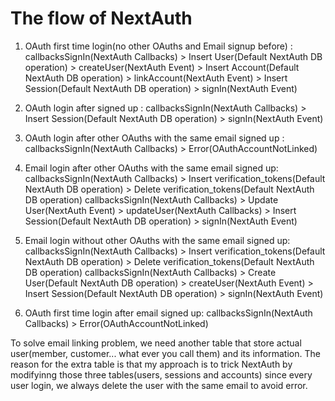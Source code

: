 # The flow of NextAuth

1. OAuth first time login(no other OAuths and Email signup before) : callbacksSignIn(NextAuth Callbacks) > Insert User(Default NextAuth DB operation) > createUser(NextAuth Event) > Insert Account(Default NextAuth DB operation) > linkAccount(NextAuth Event) > Insert Session(Default NextAuth DB operation) > signIn(NextAuth Event)

2. OAuth login after signed up : callbacksSignIn(NextAuth Callbacks) > Insert Session(Default NextAuth DB operation) > signIn(NextAuth Event)

3. OAuth login after other OAuths with the same email signed up : callbacksSignIn(NextAuth Callbacks) > Error(OAuthAccountNotLinked)

4. Email login after other OAuths with the same email signed up: callbacksSignIn(NextAuth Callbacks) > Insert verification_tokens(Default NextAuth DB operation) > Delete verification_tokens(Default NextAuth DB operation)
   callbacksSignIn(NextAuth Callbacks) > Update User(NextAuth Event) > updateUser(NextAuth Callbacks) > Insert Session(Default NextAuth DB operation) > signIn(NextAuth Event)

5. Email login without other OAuths with the same email signed up: callbacksSignIn(NextAuth Callbacks) > Insert verification_tokens(Default NextAuth DB operation) > Delete verification_tokens(Default NextAuth DB operation)
   callbacksSignIn(NextAuth Callbacks) > Create User(Default NextAuth DB operation) > createUser(NextAuth Event) > Insert Session(Default NextAuth DB operation) > signIn(NextAuth Event)

6. OAuth first time login after email signed up: callbacksSignIn(NextAuth Callbacks) > Error(OAuthAccountNotLinked)

To solve email linking problem, we need another table that store actual user(member, customer... what ever you call them) and its information. The reason for the extra table is that my approach is to trick NextAuth by modifyinng those three tables(users, sessions and accounts) since every user login, we always delete the user with the same email to avoid error.

